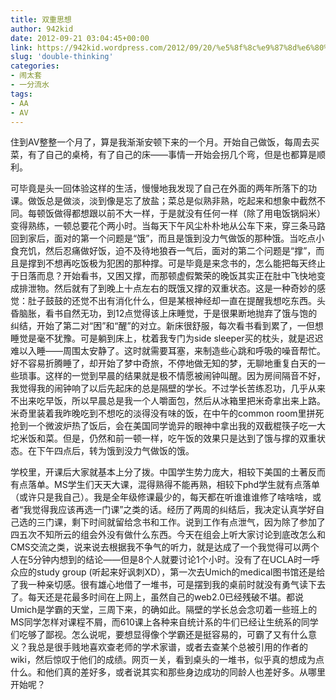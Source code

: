 ```yaml
---
title: 双重思想
author: 942kid
date: 2012-09-21 03:04:45+00:00
link: https://942kid.wordpress.com/2012/09/20/%e5%8f%8c%e9%87%8d%e6%80%9d%e6%83%b3/
slug: 'double-thinking'
categories:
- 闹太套
- 一分流水
tags:
- AA
- AV
---
```


住到AV整整一个月了，算是我渐渐安顿下来的一个月。开始自己做饭，每周去买菜，有了自己的桌椅，有了自己的床——事情一开始会拐几个弯，但是也都算是顺利。

可毕竟是头一回体验这样的生活，慢慢地我发现了自己在外面的两年所落下的功课。做饭总是做淡，淡到像是忘了放盐；菜总是似熟非熟，吃起来和想象中截然不同。每顿饭做得都想跟以前不大一样，于是就没有任何一样（除了用电饭锅焖米）变得熟练，一顿总要花个两小时。当每天下午风尘朴朴地从公车下来，穿三条马路回到家后，面对的第一个问题是“饿”，而且是饿到没力气做饭的那种饿。当吃点小食充饥，然后忍痛做好饭，迫不及待地狼吞一气后，面对的第二个问题是“撑”，而且是撑到不想再吃饭极为犯困的那种撑。可是毕竟是来念书的，怎么能把每天终止于日落而息？开始看书，又困又撑，而那顿虚假繁荣的晚饭其实正在肚中飞快地变成排泄物。然后就有了到晚上十点左右的既饿又撑的双重状态。这是一种奇妙的感觉：肚子鼓鼓的还觉不出有消化什么，但是某根神经却一直在提醒我想吃东西。头昏脑胀，看书自然无功，到12点觉得该上床睡觉，于是很果断地抛弃了饿与饱的纠结，开始了第二对“困”和“醒”的对立。新床很舒服，每次看书看到累了，一但想睡觉是毫不犹豫。可是躺到床上，枕着我专门为side sleeper买的枕头，就是迟迟难以入睡——周围太安静了。这时就需要耳塞，来制造些心跳和呼吸的噪音帮忙。好不容易折腾睡了，却开始了梦中奇旅，不停地做无知的梦，无聊地重复白天的一些琐事。这样的一觉到早晨的结果就是极不情愿被闹钟叫醒。因为房间隔音不好，我觉得我的闹钟响了以后先起床的总是隔壁的学长。不过学长苦练忍功，几乎从来不出来吃早饭，所以早晨总是我一个人嚼面包，然后从冰箱里把米奇拿出来上路。米奇里装着我昨晚吃到不想吃的淡得没有味的饭，在中午的common room里拼死抢到一个微波炉热了饭后，会在美国同学诡异的眼神中拿出我的双截棍筷子吃一大坨米饭和菜。但是，仍然和前一顿一样，吃午饭的效果只是达到了饿与撑的双重状态。在下午四点后，转为饿到没力气做饭的饿。

学校里，开课后大家就基本上分了拨。中国学生势力庞大，相较下美国的土著反而有点落单。MS学生们天天大课，混得熟得不能再熟，相较下phd学生就有点落单（或许只是我自己）。我是全年级修课最少的，每天都在听谁谁谁修了啥啥啥，或者“我觉得我应该再选一门课”之类的话。经历了两周的纠结后，我决定认真学好自己选的三门课，剩下时间就留给念书和工作。说到工作有点泄气，因为除了参加了四五次不知所云的组会外没有做什么东西。今天在组会上听大家讨论到底改怎么和CMS交流之类，说来说去根据我不争气的听力，就是达成了一个我觉得可以两个人在5分钟内想到的结论——但是8个人就要讨论1个小时。没有了在UCLA时一呼众应的study group (听起来好讽刺XD），第一次去Umich的medical图书馆还是给了我一种亲切感。很有雄心地借了一堆书，可是摆到我的桌前时就没有勇气读下去了。每天还是花最多时间在上网上，虽然自己的web2.0已经残破不堪。都说Umich是学霸的天堂，三周下来，的确如此。隔壁的学长总会念叨着一些班上的MS同学怎样对课程不屑，而610课上各种来自统计系的牛们已经让生统系的同学们吃够了鄙视。怎么说呢，要想显得像个学霸还是挺容易的，可霸了又有什么意义？我总是很手贱地喜欢查老师的学术家谱，或者去查某个总被引用的作者的wiki，然后惊叹于他们的成绩。网页一关，看到桌头的一堆书，似乎真的想成为点什么。和他们真的差好多，或者说其实和那些身边成功的同龄人也差好多。从哪里开始呢？
